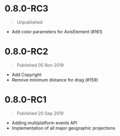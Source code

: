 # 0.8.0-RC3
> Unpublished

* Add color parameters for AxisElement (#161)

# 0.8.0-RC2
> Published 05 Nov 2019

* Add Copyright 
* Remove minimum distance for drag (#159)

# 0.8.0-RC1
> Published 20 Sep 2019

* Adding multiplatform events API
* Implementation of all major geographic projections